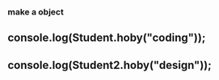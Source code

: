 ### make a object

## console.log(Student.hoby("coding"));

## console.log(Student2.hoby("design"));

